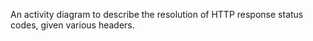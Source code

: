 An activity diagram to describe the resolution of HTTP response status codes, given various headers.
